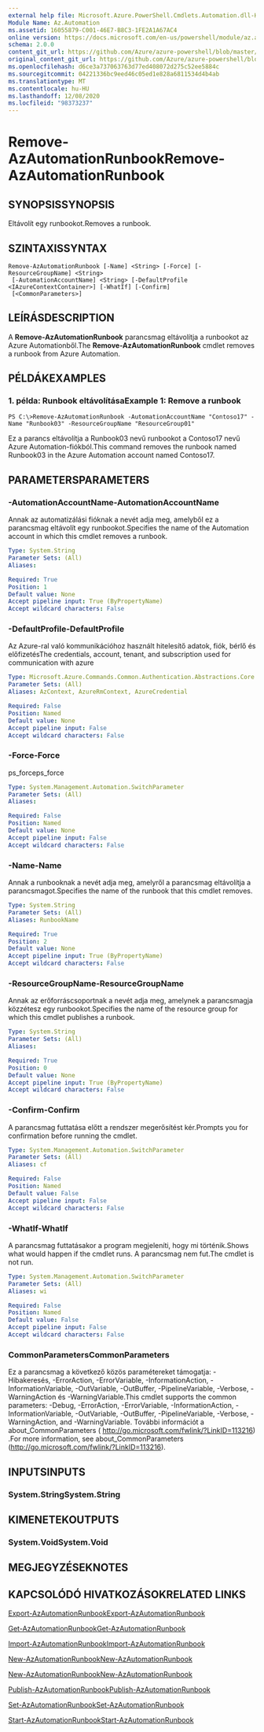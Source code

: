 ```yaml
---
external help file: Microsoft.Azure.PowerShell.Cmdlets.Automation.dll-Help.xml
Module Name: Az.Automation
ms.assetid: 16055879-C001-46E7-B8C3-1FE2A1A67AC4
online version: https://docs.microsoft.com/en-us/powershell/module/az.automation/remove-azautomationrunbook
schema: 2.0.0
content_git_url: https://github.com/Azure/azure-powershell/blob/master/src/Automation/Automation/help/Remove-AzAutomationRunbook.md
original_content_git_url: https://github.com/Azure/azure-powershell/blob/master/src/Automation/Automation/help/Remove-AzAutomationRunbook.md
ms.openlocfilehash: d6ce3a737063763d77ed408072d275c52ee5884c
ms.sourcegitcommit: 04221336bc9eed46c05ed1e828a6811534d4b4ab
ms.translationtype: MT
ms.contentlocale: hu-HU
ms.lasthandoff: 12/08/2020
ms.locfileid: "98373237"
---
```

# <span data-ttu-id="6fe2b-101">Remove-AzAutomationRunbook</span><span class="sxs-lookup"><span data-stu-id="6fe2b-101">Remove-AzAutomationRunbook</span></span>

## <span data-ttu-id="6fe2b-102">SYNOPSIS</span><span class="sxs-lookup"><span data-stu-id="6fe2b-102">SYNOPSIS</span></span>
<span data-ttu-id="6fe2b-103">Eltávolít egy runbookot.</span><span class="sxs-lookup"><span data-stu-id="6fe2b-103">Removes a runbook.</span></span>

## <span data-ttu-id="6fe2b-104">SZINTAXIS</span><span class="sxs-lookup"><span data-stu-id="6fe2b-104">SYNTAX</span></span>

```
Remove-AzAutomationRunbook [-Name] <String> [-Force] [-ResourceGroupName] <String>
 [-AutomationAccountName] <String> [-DefaultProfile <IAzureContextContainer>] [-WhatIf] [-Confirm]
 [<CommonParameters>]
```

## <span data-ttu-id="6fe2b-105">LEÍRÁS</span><span class="sxs-lookup"><span data-stu-id="6fe2b-105">DESCRIPTION</span></span>
<span data-ttu-id="6fe2b-106">A **Remove-AzAutomationRunbook** parancsmag eltávolítja a runbookot az Azure Automationből.</span><span class="sxs-lookup"><span data-stu-id="6fe2b-106">The **Remove-AzAutomationRunbook** cmdlet removes a runbook from Azure Automation.</span></span>

## <span data-ttu-id="6fe2b-107">PÉLDÁK</span><span class="sxs-lookup"><span data-stu-id="6fe2b-107">EXAMPLES</span></span>

### <span data-ttu-id="6fe2b-108">1. példa: Runbook eltávolítása</span><span class="sxs-lookup"><span data-stu-id="6fe2b-108">Example 1: Remove a runbook</span></span>
```
PS C:\>Remove-AzAutomationRunbook -AutomationAccountName "Contoso17" -Name "Runbook03" -ResourceGroupName "ResourceGroup01"
```

<span data-ttu-id="6fe2b-109">Ez a parancs eltávolítja a Runbook03 nevű runbookot a Contoso17 nevű Azure Automation-fiókból.</span><span class="sxs-lookup"><span data-stu-id="6fe2b-109">This command removes the runbook named Runbook03 in the Azure Automation account named Contoso17.</span></span>

## <span data-ttu-id="6fe2b-110">PARAMETERS</span><span class="sxs-lookup"><span data-stu-id="6fe2b-110">PARAMETERS</span></span>

### <span data-ttu-id="6fe2b-111">-AutomationAccountName</span><span class="sxs-lookup"><span data-stu-id="6fe2b-111">-AutomationAccountName</span></span>
<span data-ttu-id="6fe2b-112">Annak az automatizálási fióknak a nevét adja meg, amelyből ez a parancsmag eltávolít egy runbookot.</span><span class="sxs-lookup"><span data-stu-id="6fe2b-112">Specifies the name of the Automation account in which this cmdlet removes a runbook.</span></span>

```yaml
Type: System.String
Parameter Sets: (All)
Aliases:

Required: True
Position: 1
Default value: None
Accept pipeline input: True (ByPropertyName)
Accept wildcard characters: False
```

### <span data-ttu-id="6fe2b-113">-DefaultProfile</span><span class="sxs-lookup"><span data-stu-id="6fe2b-113">-DefaultProfile</span></span>
<span data-ttu-id="6fe2b-114">Az Azure-ral való kommunikációhoz használt hitelesítő adatok, fiók, bérlő és előfizetés</span><span class="sxs-lookup"><span data-stu-id="6fe2b-114">The credentials, account, tenant, and subscription used for communication with azure</span></span>

```yaml
Type: Microsoft.Azure.Commands.Common.Authentication.Abstractions.Core.IAzureContextContainer
Parameter Sets: (All)
Aliases: AzContext, AzureRmContext, AzureCredential

Required: False
Position: Named
Default value: None
Accept pipeline input: False
Accept wildcard characters: False
```

### <span data-ttu-id="6fe2b-115">-Force</span><span class="sxs-lookup"><span data-stu-id="6fe2b-115">-Force</span></span>
<span data-ttu-id="6fe2b-116">ps_force</span><span class="sxs-lookup"><span data-stu-id="6fe2b-116">ps_force</span></span>

```yaml
Type: System.Management.Automation.SwitchParameter
Parameter Sets: (All)
Aliases:

Required: False
Position: Named
Default value: None
Accept pipeline input: False
Accept wildcard characters: False
```

### <span data-ttu-id="6fe2b-117">-Name</span><span class="sxs-lookup"><span data-stu-id="6fe2b-117">-Name</span></span>
<span data-ttu-id="6fe2b-118">Annak a runbooknak a nevét adja meg, amelyről a parancsmag eltávolítja a parancsmagot.</span><span class="sxs-lookup"><span data-stu-id="6fe2b-118">Specifies the name of the runbook that this cmdlet removes.</span></span>

```yaml
Type: System.String
Parameter Sets: (All)
Aliases: RunbookName

Required: True
Position: 2
Default value: None
Accept pipeline input: True (ByPropertyName)
Accept wildcard characters: False
```

### <span data-ttu-id="6fe2b-119">-ResourceGroupName</span><span class="sxs-lookup"><span data-stu-id="6fe2b-119">-ResourceGroupName</span></span>
<span data-ttu-id="6fe2b-120">Annak az erőforráscsoportnak a nevét adja meg, amelynek a parancsmagja közzétesz egy runbookot.</span><span class="sxs-lookup"><span data-stu-id="6fe2b-120">Specifies the name of the resource group for which this cmdlet publishes a runbook.</span></span>

```yaml
Type: System.String
Parameter Sets: (All)
Aliases:

Required: True
Position: 0
Default value: None
Accept pipeline input: True (ByPropertyName)
Accept wildcard characters: False
```

### <span data-ttu-id="6fe2b-121">-Confirm</span><span class="sxs-lookup"><span data-stu-id="6fe2b-121">-Confirm</span></span>
<span data-ttu-id="6fe2b-122">A parancsmag futtatása előtt a rendszer megerősítést kér.</span><span class="sxs-lookup"><span data-stu-id="6fe2b-122">Prompts you for confirmation before running the cmdlet.</span></span>

```yaml
Type: System.Management.Automation.SwitchParameter
Parameter Sets: (All)
Aliases: cf

Required: False
Position: Named
Default value: False
Accept pipeline input: False
Accept wildcard characters: False
```

### <span data-ttu-id="6fe2b-123">-WhatIf</span><span class="sxs-lookup"><span data-stu-id="6fe2b-123">-WhatIf</span></span>
<span data-ttu-id="6fe2b-124">A parancsmag futtatásakor a program megjeleníti, hogy mi történik.</span><span class="sxs-lookup"><span data-stu-id="6fe2b-124">Shows what would happen if the cmdlet runs.</span></span>
<span data-ttu-id="6fe2b-125">A parancsmag nem fut.</span><span class="sxs-lookup"><span data-stu-id="6fe2b-125">The cmdlet is not run.</span></span>

```yaml
Type: System.Management.Automation.SwitchParameter
Parameter Sets: (All)
Aliases: wi

Required: False
Position: Named
Default value: False
Accept pipeline input: False
Accept wildcard characters: False
```

### <span data-ttu-id="6fe2b-126">CommonParameters</span><span class="sxs-lookup"><span data-stu-id="6fe2b-126">CommonParameters</span></span>
<span data-ttu-id="6fe2b-127">Ez a parancsmag a következő közös paramétereket támogatja: -Hibakeresés, -ErrorAction, -ErrorVariable, -InformationAction, -InformationVariable, -OutVariable, -OutBuffer, -PipelineVariable, -Verbose, -WarningAction és -WarningVariable.</span><span class="sxs-lookup"><span data-stu-id="6fe2b-127">This cmdlet supports the common parameters: -Debug, -ErrorAction, -ErrorVariable, -InformationAction, -InformationVariable, -OutVariable, -OutBuffer, -PipelineVariable, -Verbose, -WarningAction, and -WarningVariable.</span></span> <span data-ttu-id="6fe2b-128">További információt a about_CommonParameters ( http://go.microsoft.com/fwlink/?LinkID=113216) .</span><span class="sxs-lookup"><span data-stu-id="6fe2b-128">For more information, see about_CommonParameters (http://go.microsoft.com/fwlink/?LinkID=113216).</span></span>

## <span data-ttu-id="6fe2b-129">INPUTS</span><span class="sxs-lookup"><span data-stu-id="6fe2b-129">INPUTS</span></span>

### <span data-ttu-id="6fe2b-130">System.String</span><span class="sxs-lookup"><span data-stu-id="6fe2b-130">System.String</span></span>

## <span data-ttu-id="6fe2b-131">KIMENETEK</span><span class="sxs-lookup"><span data-stu-id="6fe2b-131">OUTPUTS</span></span>

### <span data-ttu-id="6fe2b-132">System.Void</span><span class="sxs-lookup"><span data-stu-id="6fe2b-132">System.Void</span></span>

## <span data-ttu-id="6fe2b-133">MEGJEGYZÉSEK</span><span class="sxs-lookup"><span data-stu-id="6fe2b-133">NOTES</span></span>

## <span data-ttu-id="6fe2b-134">KAPCSOLÓDÓ HIVATKOZÁSOK</span><span class="sxs-lookup"><span data-stu-id="6fe2b-134">RELATED LINKS</span></span>

[<span data-ttu-id="6fe2b-135">Export-AzAutomationRunbook</span><span class="sxs-lookup"><span data-stu-id="6fe2b-135">Export-AzAutomationRunbook</span></span>](./Export-AzAutomationRunbook.md)

[<span data-ttu-id="6fe2b-136">Get-AzAutomationRunbook</span><span class="sxs-lookup"><span data-stu-id="6fe2b-136">Get-AzAutomationRunbook</span></span>](./Get-AzAutomationRunbook.md)

[<span data-ttu-id="6fe2b-137">Import-AzAutomationRunbook</span><span class="sxs-lookup"><span data-stu-id="6fe2b-137">Import-AzAutomationRunbook</span></span>](./Import-AzAutomationRunbook.md)

[<span data-ttu-id="6fe2b-138">New-AzAutomationRunbook</span><span class="sxs-lookup"><span data-stu-id="6fe2b-138">New-AzAutomationRunbook</span></span>](./New-AzAutomationRunbook.md)

[<span data-ttu-id="6fe2b-139">New-AzAutomationRunbook</span><span class="sxs-lookup"><span data-stu-id="6fe2b-139">New-AzAutomationRunbook</span></span>](./New-AzAutomationRunbook.md)

[<span data-ttu-id="6fe2b-140">Publish-AzAutomationRunbook</span><span class="sxs-lookup"><span data-stu-id="6fe2b-140">Publish-AzAutomationRunbook</span></span>](./Publish-AzAutomationRunbook.md)

[<span data-ttu-id="6fe2b-141">Set-AzAutomationRunbook</span><span class="sxs-lookup"><span data-stu-id="6fe2b-141">Set-AzAutomationRunbook</span></span>](./Set-AzAutomationRunbook.md)

[<span data-ttu-id="6fe2b-142">Start-AzAutomationRunbook</span><span class="sxs-lookup"><span data-stu-id="6fe2b-142">Start-AzAutomationRunbook</span></span>](./Start-AzAutomationRunbook.md)


